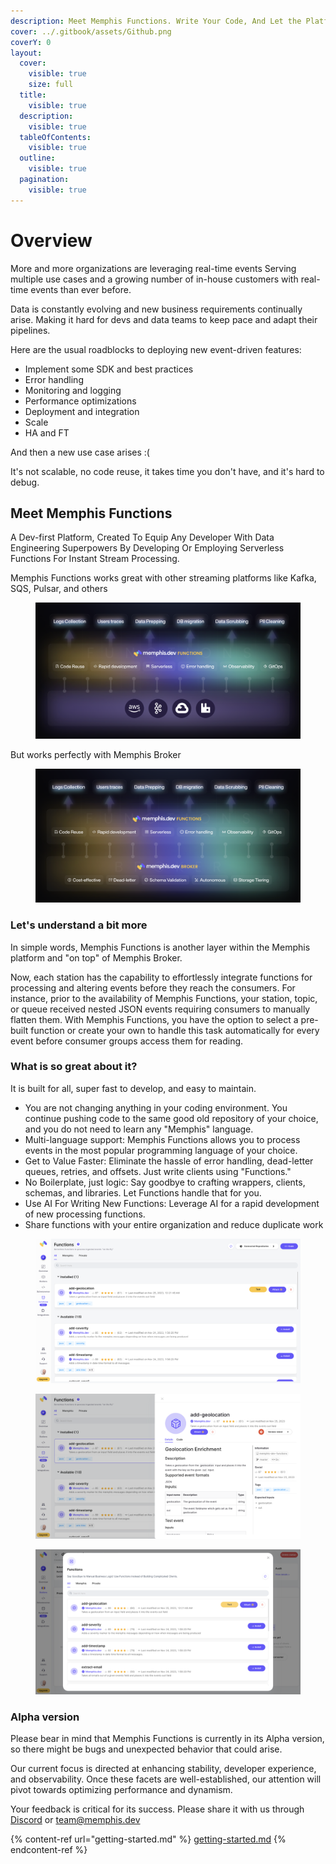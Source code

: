 ```yaml
---
description: Meet Memphis Functions. Write Your Code, And Let the Platform Handle the Rest.
cover: ../.gitbook/assets/Github.png
coverY: 0
layout:
  cover:
    visible: true
    size: full
  title:
    visible: true
  description:
    visible: true
  tableOfContents:
    visible: true
  outline:
    visible: true
  pagination:
    visible: true
---
```


# Overview

More and more organizations are leveraging real-time events Serving multiple use cases and a growing number of in-house customers with real-time events than ever before.

Data is constantly evolving and new business requirements continually arise. Making it hard for devs and data teams to keep pace and adapt their pipelines.&#x20;

Here are the usual roadblocks to deploying new event-driven features:

* Implement some SDK and best practices
* Error handling
* Monitoring and logging
* Performance optimizations
* Deployment and integration
* Scale
* HA and FT

And then a new use case arises :(

It's not scalable, no code reuse, it takes time you don't have, and it's hard to debug.

## Meet Memphis Functions

A Dev-first Platform, Created To Equip Any Developer With Data Engineering Superpowers By Developing Or Employing Serverless Functions For Instant Stream Processing.

Memphis Functions works great with other streaming platforms like Kafka, SQS, Pulsar, and others

<figure><img src="../.gitbook/assets/Screenshot 2023-11-24 at 23.50.49.png" alt=""><figcaption></figcaption></figure>

But works perfectly with Memphis Broker

<figure><img src="../.gitbook/assets/Screenshot 2023-11-24 at 23.50.58.png" alt=""><figcaption></figcaption></figure>

### Let's understand a bit more

In simple words, Memphis Functions is another layer within the Memphis platform and "on top" of Memphis Broker.&#x20;

Now, each station has the capability to effortlessly integrate functions for processing and altering events before they reach the consumers. For instance, prior to the availability of Memphis Functions, your station, topic, or queue received nested JSON events requiring consumers to manually flatten them. With Memphis Functions, you have the option to select a pre-built function or create your own to handle this task automatically for every event before consumer groups access them for reading.

### What is so great about it?

It is built for all, super fast to develop, and easy to maintain.

* You are not changing anything in your coding environment. You continue pushing code to the same good old repository of your choice, and you do not need to learn any "Memphis" language.
* Multi-language support: Memphis Functions allows you to process events in the most popular programming language of your choice.
* Get to Value Faster: Eliminate the hassle of error handling, dead-letter queues, retries, and offsets. Just write clients using "Functions."
* No Boilerplate, just logic: Say goodbye to crafting wrappers, clients, schemas, and libraries. Let Functions handle that for you.
* Use AI For Writing New Functions: Leverage AI for a rapid development of new processing functions.
* Share functions with your entire organization and reduce duplicate work

<figure><img src="../.gitbook/assets/Screenshot 2023-11-25 at 0.34.35.png" alt=""><figcaption></figcaption></figure>

<div>

<figure><img src="../.gitbook/assets/Screenshot 2023-11-25 at 0.34.44 (1).png" alt=""><figcaption></figcaption></figure>

 

<figure><img src="../.gitbook/assets/Screenshot 2023-11-25 at 0.35.04 (1).png" alt=""><figcaption></figcaption></figure>

</div>

### Alpha version

Please bear in mind that Memphis Functions is currently in its Alpha version, so there might be bugs and unexpected behavior that could arise.

Our current focus is directed at enhancing stability, developer experience, and observability. Once these facets are well-established, our attention will pivot towards optimizing performance and dynamism.

Your feedback is critical for its success. Please share it with us through [Discord](https://memphis.dev/discord) or team@memphis.dev

{% content-ref url="getting-started.md" %}
[getting-started.md](getting-started.md)
{% endcontent-ref %}
